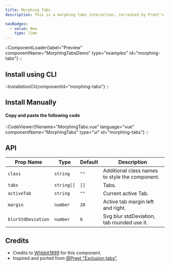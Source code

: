 ```yaml
---
title: Morphing Tabs
description: This is a morphing tabs interaction, recreated by Preet's work and featuring the gooey effect component.

navBadges:
  - value: New
    type: lime
---
```


::ComponentLoader{label="Preview" componentName="MorphingTabsDemo" type="examples" id="morphing-tabs"}
::

## Install using CLI

::InstallationCli{componentId="morphing-tabs"}
::

## Install Manually

#### Copy and paste the following code

::CodeViewer{filename="MorphingTabs.vue" language="vue" componentName="MorphingTabs" type="ui" id="morphing-tabs"}
::

## API

| Prop Name          | Type       | Default | Description                                    |
| ------------------ | ---------- | ------- | ---------------------------------------------- |
| `class`            | `string`   | `""`    | Additional class names to style the component. |
| `tabs`             | `string[]` | `[]`    | Tabs.                                          |
| `activeTab`        | `string`   | `""`    | Current active Tab.                            |
| `margin`           | `number`   | `20`    | Active tab margin left and right.              |
| `blurStdDeviation` | `number`   | `6`     | Svg blur stdDeviation, tab rounded use it.     |

## Credits

- Credits to [Whbbit1999](https://github.com/Whbbit1999) for this component.
- Inspired and ported from [@Preet "Exclusion tabs"](https://x.com/wickedmishra/status/1823026659894940124).
